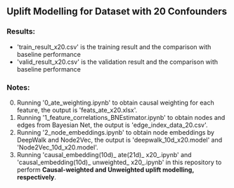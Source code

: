 ## Uplift Modelling for Dataset with 20 Confounders
### Results:
- 'train_result_x20.csv' is the training result and the comparison with baseline performance
- 'valid_result_x20.csv' is the validation result and the comparison with baseline performance
### Notes:
0. Running '0_ate_weighting.ipynb' to obtain causal weighting for each feature, the output is 'feats_ate_x20.xlsx'.
1. Running '1_feature_correlations_BNEstimator.ipynb' to obtain nodes and edges from Bayesian Net, the output is 'edge_index_data_20.csv'.
2. Running '2_node_embeddings.ipynb' to obtain node embeddings by DeepWalk and Node2Vec, the output is 'deepwalk_10d_x20.model' and 'Node2Vec_10d_x20.model'.
3. Running 'causal_embedding(10d)_ ate(21d)_ x20_.ipynb' and 'causal_embedding(10d)_ unweighted_ x20_.ipynb' in this repository to perform **Causal-weighted and Unweighted uplift modelling, respectively**.


